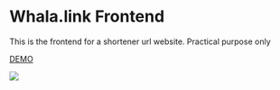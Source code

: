 # Whala.link Frontend

This is the frontend for a shortener url website. Practical purpose only

[DEMO](https://whala.link)

<img src="https://i.ibb.co/Rc8kKhJ/Screen-Shot-2022-01-11-at-8-42-32-AM.png" />
